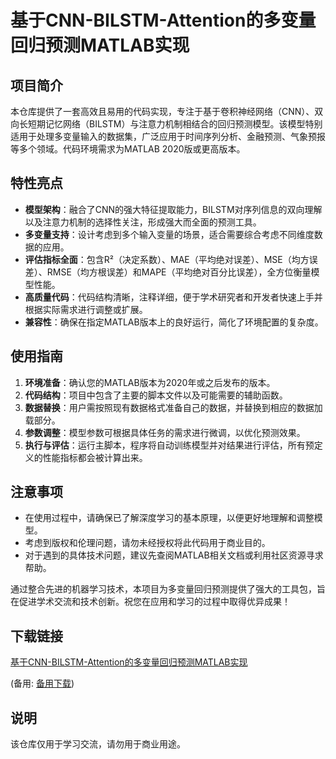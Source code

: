 # 基于CNN-BILSTM-Attention的多变量回归预测MATLAB实现

## 项目简介

本仓库提供了一套高效且易用的代码实现，专注于基于卷积神经网络（CNN）、双向长短期记忆网络（BILSTM）与注意力机制相结合的回归预测模型。该模型特别适用于处理多变量输入的数据集，广泛应用于时间序列分析、金融预测、气象预报等多个领域。代码环境需求为MATLAB 2020版或更高版本。

## 特性亮点

- **模型架构**：融合了CNN的强大特征提取能力，BILSTM对序列信息的双向理解以及注意力机制的选择性关注，形成强大而全面的预测工具。
- **多变量支持**：设计考虑到多个输入变量的场景，适合需要综合考虑不同维度数据的应用。
- **评估指标全面**：包含R²（决定系数）、MAE（平均绝对误差）、MSE（均方误差）、RMSE（均方根误差）和MAPE（平均绝对百分比误差），全方位衡量模型性能。
- **高质量代码**：代码结构清晰，注释详细，便于学术研究者和开发者快速上手并根据实际需求进行调整或扩展。
- **兼容性**：确保在指定MATLAB版本上的良好运行，简化了环境配置的复杂度。

## 使用指南

1. **环境准备**：确认您的MATLAB版本为2020年或之后发布的版本。
2. **代码结构**：项目中包含了主要的脚本文件以及可能需要的辅助函数。
3. **数据替换**：用户需按照现有数据格式准备自己的数据，并替换到相应的数据加载部分。
4. **参数调整**：模型参数可根据具体任务的需求进行微调，以优化预测效果。
5. **执行与评估**：运行主脚本，程序将自动训练模型并对结果进行评估，所有预定义的性能指标都会被计算出来。

## 注意事项

- 在使用过程中，请确保已了解深度学习的基本原理，以便更好地理解和调整模型。
- 考虑到版权和伦理问题，请勿未经授权将此代码用于商业目的。
- 对于遇到的具体技术问题，建议先查阅MATLAB相关文档或利用社区资源寻求帮助。

通过整合先进的机器学习技术，本项目为多变量回归预测提供了强大的工具包，旨在促进学术交流和技术创新。祝您在应用和学习的过程中取得优异成果！

## 下载链接
[基于CNN-BILSTM-Attention的多变量回归预测MATLAB实现](https://pan.quark.cn/s/81d10f9e80a0) 

(备用: [备用下载](https://pan.baidu.com/s/1Nx4wok_J2Ig8QObeA0Pt5A?pwd=1234))

## 说明

该仓库仅用于学习交流，请勿用于商业用途。
